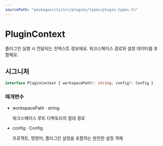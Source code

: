 ```yaml
---
sourcePath: "packages/cli/src/plugins/types/plugin.types.ts"
---
```


# PluginContext

 
플러그인 실행 시 전달되는 컨텍스트 정보에요. 워크스페이스 경로와 설정 데이터를 포함해요.


## 시그니처

```typescript
interface PluginContext { workspacePath?: string; config?: Config }
```

### 매개변수

<ul class="post-parameters-ul">
  <li class="post-parameters-li post-parameters-li-root">
    <span class="post-parameters--name">workspacePath</span> · <span class="post-parameters--type">string</span>
    <br/>
    <p class="post-parameters--description">워크스페이스 루트 디렉토리의 절대 경로</p>
  </li>
  <li class="post-parameters-li post-parameters-li-root">
    <span class="post-parameters--name">config</span> · <span class="post-parameters--type">Config</span>
    <br/>
    <p class="post-parameters--description">프로젝트, 명령어, 플러그인 설정을 포함하는 완전한 설정 객체</p>
  </li>
</ul>

